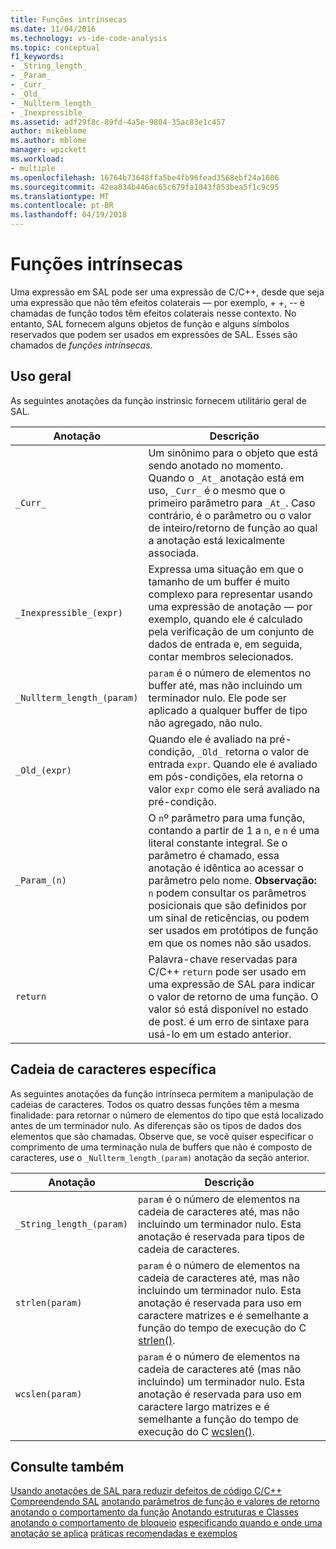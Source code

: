 ```yaml
---
title: Funções intrínsecas
ms.date: 11/04/2016
ms.technology: vs-ide-code-analysis
ms.topic: conceptual
f1_keywords:
- _String_length_
- _Param_
- _Curr_
- _Old_
- _Nullterm_length_
- _Inexpressible_
ms.assetid: adf29f8c-89fd-4a5e-9804-35ac83e1c457
author: mikeblome
ms.author: mblome
manager: wpickett
ms.workload:
- multiple
ms.openlocfilehash: 16764b73648ffa5be4fb96fead3568ebf24a1606
ms.sourcegitcommit: 42ea834b446ac65c679fa1043f853bea5f1c9c95
ms.translationtype: MT
ms.contentlocale: pt-BR
ms.lasthandoff: 04/19/2018
---
```

# <a name="intrinsic-functions"></a>Funções intrínsecas
Uma expressão em SAL pode ser uma expressão de C/C++, desde que seja uma expressão que não têm efeitos colaterais — por exemplo, + +, -- e chamadas de função todos têm efeitos colaterais nesse contexto.  No entanto, SAL fornecem alguns objetos de função e alguns símbolos reservados que podem ser usados em expressões de SAL. Esses são chamados de *funções intrínsecas*.

## <a name="general-purpose"></a>Uso geral
 As seguintes anotações da função instrinsic fornecem utilitário geral de SAL.

|Anotação|Descrição|
|----------------|-----------------|
|`_Curr_`|Um sinônimo para o objeto que está sendo anotado no momento.  Quando o `_At_` anotação está em uso, `_Curr_` é o mesmo que o primeiro parâmetro para `_At_`.  Caso contrário, é o parâmetro ou o valor de inteiro/retorno de função ao qual a anotação está lexicalmente associada.|
|`_Inexpressible_(expr)`|Expressa uma situação em que o tamanho de um buffer é muito complexo para representar usando uma expressão de anotação — por exemplo, quando ele é calculado pela verificação de um conjunto de dados de entrada e, em seguida, contar membros selecionados.|
|`_Nullterm_length_(param)`|`param` é o número de elementos no buffer até, mas não incluindo um terminador nulo. Ele pode ser aplicado a qualquer buffer de tipo não agregado, não nulo.|
|`_Old_(expr)`|Quando ele é avaliado na pré-condição, `_Old_` retorna o valor de entrada `expr`.  Quando ele é avaliado em pós-condições, ela retorna o valor `expr` como ele será avaliado na pré-condição.|
|`_Param_(n)`|O `n`º parâmetro para uma função, contando a partir de 1 a `n`, e `n` é uma literal constante integral. Se o parâmetro é chamado, essa anotação é idêntica ao acessar o parâmetro pelo nome. **Observação:** `n` podem consultar os parâmetros posicionais que são definidos por um sinal de reticências, ou podem ser usados em protótipos de função em que os nomes não são usados.  |
|`return`|Palavra-chave reservadas para C/C++ `return` pode ser usado em uma expressão de SAL para indicar o valor de retorno de uma função.  O valor só está disponível no estado de post. é um erro de sintaxe para usá-lo em um estado anterior.|

## <a name="string-specific"></a>Cadeia de caracteres específica
 As seguintes anotações da função intrínseca permitem a manipulação de cadeias de caracteres. Todos os quatro dessas funções têm a mesma finalidade: para retornar o número de elementos do tipo que está localizado antes de um terminador nulo. As diferenças são os tipos de dados dos elementos que são chamadas. Observe que, se você quiser especificar o comprimento de uma terminação nula de buffers que não é composto de caracteres, use o `_Nullterm_length_(param)` anotação da seção anterior.

|Anotação|Descrição|
|----------------|-----------------|
|`_String_length_(param)`|`param` é o número de elementos na cadeia de caracteres até, mas não incluindo um terminador nulo. Esta anotação é reservada para tipos de cadeia de caracteres.|
|`strlen(param)`|`param` é o número de elementos na cadeia de caracteres até, mas não incluindo um terminador nulo. Esta anotação é reservada para uso em caractere matrizes e é semelhante a função do tempo de execução do C [strlen()](/cpp/c-runtime-library/reference/strlen-wcslen-mbslen-mbslen-l-mbstrlen-mbstrlen-l).|
|`wcslen(param)`|`param` é o número de elementos na cadeia de caracteres até (mas não incluindo) um terminador nulo. Esta anotação é reservada para uso em caractere largo matrizes e é semelhante a função do tempo de execução do C [wcslen()](/cpp/c-runtime-library/reference/strlen-wcslen-mbslen-mbslen-l-mbstrlen-mbstrlen-l).|

## <a name="see-also"></a>Consulte também
 [Usando anotações de SAL para reduzir defeitos de código C/C++](../code-quality/using-sal-annotations-to-reduce-c-cpp-code-defects.md) [Compreendendo SAL](../code-quality/understanding-sal.md) [anotando parâmetros de função e valores de retorno](../code-quality/annotating-function-parameters-and-return-values.md) [anotando o comportamento da função](../code-quality/annotating-function-behavior.md) [Anotando estruturas e Classes](../code-quality/annotating-structs-and-classes.md) [anotando o comportamento de bloqueio](../code-quality/annotating-locking-behavior.md) [especificando quando e onde uma anotação se aplica](../code-quality/specifying-when-and-where-an-annotation-applies.md) [práticas recomendadas e exemplos](../code-quality/best-practices-and-examples-sal.md)